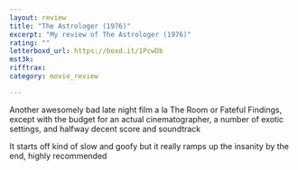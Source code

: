 ```yaml
---
layout: review
title: "The Astrologer (1976)"
excerpt: "My review of The Astrologer (1976)"
rating: ""
letterboxd_url: https://boxd.it/1PcwDb
mst3k: 
rifftrax: 
category: movie_review

---
```


Another awesomely bad late night film a la The Room or Fateful Findings, except with the budget for an actual cinematographer, a number of exotic settings, and halfway decent score and soundtrack

It starts off kind of slow and goofy but it really ramps up the insanity by the end, highly recommended